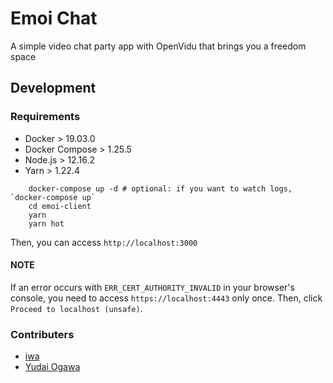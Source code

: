 # Emoi Chat

A simple video chat party app with OpenVidu that brings you a freedom space

## Development

### Requirements

- Docker > 19.03.0
- Docker Compose > 1.25.5
- Node.js > 12.16.2
- Yarn > 1.22.4

```shell
    docker-compose up -d # optional: if you want to watch logs, `docker-compose up`
    cd emoi-client
    yarn
    yarn hot
```

Then, you can access `http://localhost:3000`

#### NOTE

If an error occurs with `ERR_CERT_AUTHORITY_INVALID` in your browser's console,
you need to access `https://localhost:4443` only once.
Then, click `Proceed to localhost (unsafe)`.


### Contributers
- [iwa](@mananyuki)
- [Yudai Ogawa](@yudaiogawa)
